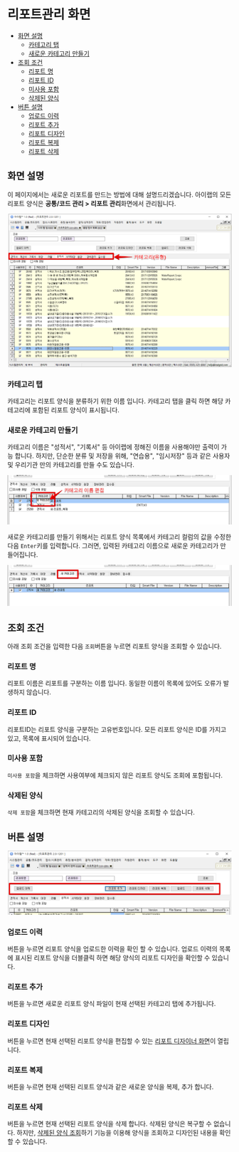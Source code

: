 # 리포트관리 화면

<!-- TOC depthFrom:2 depthTo:6 withLinks:1 updateOnSave:1 orderedList:0 -->

- [화면 설명](#화면-설명)
	- [카테고리 탭](#카테고리-탭)
	- [새로운 카테고리 만들기](#새로운-카테고리-만들기)
- [조회 조건](#조회-조건)
	- [리포트 명](#리포트-명)
	- [리포트 ID](#리포트-id)
	- [미사용 포함](#미사용-포함)
	- [삭제된 양식](#삭제된-양식)
- [버튼 설명](#버튼-설명)
	- [업로드 이력](#업로드-이력)
	- [리포트 추가](#리포트-추가)
	- [리포트 디자인](#리포트-디자인)
	- [리포트 복제](#리포트-복제)
	- [리포트 삭제](#리포트-삭제)

<!-- /TOC -->

## 화면 설명

이 페이지에서는 새로운 리포트를 만드는 방법에 대해 설명드리겠습니다.
아이랩의 모든 리포트 양식은 **공통/코드 관리 > 리포트 관리**화면에서 관리됩니다.

![리포트 관리](/assets/reports/리포트관리화면.png)

### 카테고리 탭

카테고리는 리포트 양식을 분류하기 위한 이름 입니다.
카테고리 탭을 클릭 하면 해당 카테고리에 포함된 리포트 양식이 표시됩니다.

### 새로운 카테고리 만들기

카테고리 이름은 "성적서", "기록서" 등 아이랩에 정해진 이름을 사용해야만 출력이 가능 합니다.
하지만, 단순한 분류 및 저장을 위해, "연습용", "임시저장" 등과 같은 사용자 및 우리기관 만의 카테고리를 만들 수도 있습니다.

![리포트 관리](/assets/reports/리포트관리화면_카테고리이름편집.png)

새로운 카테고리를 만들기 위해서는 리포트 양식 목록에서 카테고리 컬럼의 값을 수정한 다음 `Enter`키를 입력합니다.
그러면, 입력된 카테고리 이름으로 새로운 카테고리가 만들어집니다.

![리포트 관리](/assets/reports/리포트관리화면_새카테고리.png)

## 조회 조건

아래 조회 조건을 입력한 다음 `조회`버튼을 누르면 리포트 양식을 조회할 수 있습니다.

### 리포트 명

리포트 이름은 리포트를 구분하는 이름 입니다.
동일한 이름이 목록에 있어도 오류가 발생하지 않습니다.

### 리포트 ID

리포트ID는 리포트 양식을 구분하는 고유번호입니다.
모든 리포트 양식은 ID를 가지고 있고, 목록에 표시되어 있습니다.

### 미사용 포함

`미사용 포함`을 체크하면 사용여부에 체크되지 않은 리포트 양식도 조회에 포함됩니다.

### 삭제된 양식

`삭제 포함`을 체크하면 현재 카테고리의 삭제된 양식을 조회할 수 있습니다.

## 버튼 설명

![리포트관리 화면 버튼](/assets/reports/리포트관리화면_버튼.png)

### 업로드 이력

버튼을 누르면 리포트 양식을 업로드한 이력을 확인 할 수 있습니다.
업로드 이력의 목록에 표시된 리포트 양식을 더블클릭 하면 해당 양식의 리포트 디자인을 확인할 수 있습니다.

### 리포트 추가

버튼을 누르면 새로운 리포트 양식 파일이 현재 선택된 카테고리 탭에 추가됩니다.

### 리포트 디자인

버튼을 누르면 현재 선택된 리포트 양식을 편집할 수 있는 [리포트 디자이너 화면](/리포트양식만들기/100리포트디자이너이해하기/101리포트디자이너화면구성.md)이 열립니다.

### 리포트 복제

버튼을 누르면 현재 선택된 리포트 양식과 같은 새로운 양식을 복제, 추가 합니다.

### 리포트 삭제

버튼을 누르면 현재 선택된 리포트 양식을 삭제 합니다.
삭제된 양식은 복구할 수 없습니다.
하지만, [삭제된 양식 조회](#삭제된-양식)하기 기능을 이용해 양식을 조회하고 디자인된 내용을 확인할 수 있습니다.
